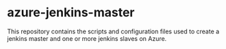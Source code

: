 azure-jenkins-master
====================

This repository contains the scripts and configuration files used to create a jenkins master and one or more jenkins slaves on Azure.
